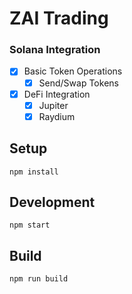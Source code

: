 # ZAI Trading

### Solana Integration

- [x] Basic Token Operations
  - [x] Send/Swap Tokens
- [x] DeFi Integration
  - [x] Jupiter
  - [x] Raydium

## Setup

```
npm install
```

## Development

```
npm start
```

## Build

```
npm run build
```
